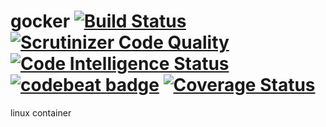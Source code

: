 # gocker  [![Build Status](https://travis-ci.org/inputx/gocker.svg?branch=master)](https://travis-ci.org/inputx/gocker) [![Scrutinizer Code Quality](https://scrutinizer-ci.com/g/inputx/gocker/badges/quality-score.png?b=master)](https://scrutinizer-ci.com/g/inputx/gocker/?branch=master) [![Code Intelligence Status](https://scrutinizer-ci.com/g/inputx/gocker/badges/code-intelligence.svg?b=master)](https://scrutinizer-ci.com/code-intelligence) [![codebeat badge](https://codebeat.co/badges/0391ef2f-4dcf-45f2-9473-9baafb0cd9e8)](https://codebeat.co/projects/github-com-inputx-gocker-master) [![Coverage Status](https://coveralls.io/repos/github/inputx/gocker/badge.svg?branch=master)](https://coveralls.io/github/inputx/gocker?branch=master)
linux container
